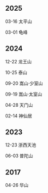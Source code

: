 ## 2025

03-16 太平山

03-01 龟峰

## 2024

12-22 龙王山

10-25 泰山

09-20 嵩山·少室山

09-19 嵩山·太室山

04-28 天门山

02-14 神仙居

## 2023

12-23 浙西天池

06-03 普陀山

## 2017

04-26 华山
